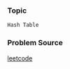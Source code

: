 ### Topic

    Hash Table

### Problem Source

[leetcode](https://leetcode.com/problems/keyboard-row/#/description)
